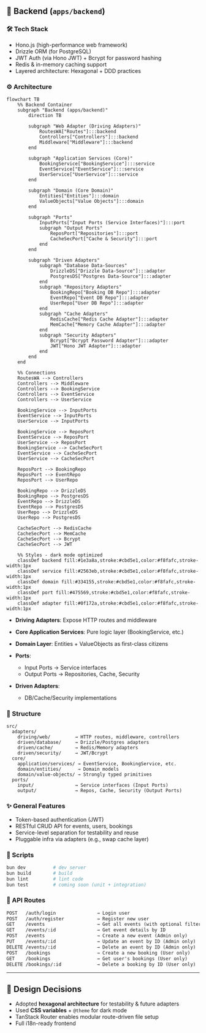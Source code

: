 ## 🔧 Backend (`apps/backend`)

### 🛠️ Tech Stack

- Hono.js (high-performance web framework)
- Drizzle ORM (for PostgreSQL)
- JWT Auth (via Hono JWT) + Bcrypt for password hashing
- Redis & in-memory caching support
- Layered architecture: Hexagonal + DDD practices

### ⚙️ Architecture

```mermaid
flowchart TB
    %% Backend Container
    subgraph "Backend (apps/backend)"
        direction TB

        subgraph "Web Adapter (Driving Adapters)"
            RoutesWA["Routes"]:::backend
            Controllers["Controllers"]:::backend
            Middleware["Middleware"]:::backend
        end

        subgraph "Application Services (Core)"
            BookingService["BookingService"]:::service
            EventService["EventService"]:::service
            UserService["UserService"]:::service
        end

        subgraph "Domain (Core Domain)"
            Entities["Entities"]:::domain
            ValueObjects["Value Objects"]:::domain
        end

        subgraph "Ports"
            InputPorts["Input Ports (Service Interfaces)"]:::port
            subgraph "Output Ports"
                ReposPort["Repositories"]:::port
                CacheSecPort["Cache & Security"]:::port
            end
        end

        subgraph "Driven Adapters"
            subgraph "Database Data-Sources"
                DrizzleDS["Drizzle Data-Source"]:::adapter
                PostgresDS["Postgres Data-Source"]:::adapter
            end
            subgraph "Repository Adapters"
                BookingRepo["Booking DB Repo"]:::adapter
                EventRepo["Event DB Repo"]:::adapter
                UserRepo["User DB Repo"]:::adapter
            end
            subgraph "Cache Adapters"
                RedisCache["Redis Cache Adapter"]:::adapter
                MemCache["Memory Cache Adapter"]:::adapter
            end
            subgraph "Security Adapters"
                Bcrypt["Bcrypt Password Adapter"]:::adapter
                JWT["Hono JWT Adapter"]:::adapter
            end
        end
    end

    %% Connections
    RoutesWA --> Controllers
    Controllers --> Middleware
    Controllers --> BookingService
    Controllers --> EventService
    Controllers --> UserService

    BookingService --> InputPorts
    EventService --> InputPorts
    UserService --> InputPorts

    BookingService --> ReposPort
    EventService --> ReposPort
    UserService --> ReposPort
    BookingService --> CacheSecPort
    EventService --> CacheSecPort
    UserService --> CacheSecPort

    ReposPort --> BookingRepo
    ReposPort --> EventRepo
    ReposPort --> UserRepo

    BookingRepo --> DrizzleDS
    BookingRepo --> PostgresDS
    EventRepo --> DrizzleDS
    EventRepo --> PostgresDS
    UserRepo --> DrizzleDS
    UserRepo --> PostgresDS

    CacheSecPort --> RedisCache
    CacheSecPort --> MemCache
    CacheSecPort --> Bcrypt
    CacheSecPort --> JWT

    %% Styles - dark mode optimized
    classDef backend fill:#1e3a8a,stroke:#cbd5e1,color:#f8fafc,stroke-width:1px
    classDef service fill:#2563eb,stroke:#cbd5e1,color:#f8fafc,stroke-width:1px
    classDef domain fill:#334155,stroke:#cbd5e1,color:#f8fafc,stroke-width:1px
    classDef port fill:#475569,stroke:#cbd5e1,color:#f8fafc,stroke-width:1px
    classDef adapter fill:#0f172a,stroke:#cbd5e1,color:#f8fafc,stroke-width:1px
```

- **Driving Adapters**: Expose HTTP routes and middleware
- **Core Application Services**: Pure logic layer (BookingService, etc.)
- **Domain Layer**: Entities + ValueObjects as first-class citizens
- **Ports**:

  - Input Ports → Service interfaces
  - Output Ports → Repositories, Cache, Security

- **Driven Adapters**:

  - DB/Cache/Security implementations

### 📁 Structure

```
src/
  adapters/
    driving/web/         → HTTP routes, middleware, controllers
    driven/database/     → Drizzle/Postgres adapters
    driven/cache/        → Redis/Memory adapters
    driven/security/     → JWT/Bcrypt
  core/
    application/services/ → EventService, BookingService, etc.
    domain/entities/      → Domain models
    domain/value-objects/ → Strongly typed primitives
  ports/
    input/               → Service interfaces (Input Ports)
    output/              → Repos, Cache, Security (Output Ports)
```

### ✨ General Features

- Token-based authentication (JWT)
- RESTful CRUD API for events, users, bookings
- Service-level separation for testability and reuse
- Pluggable infra via adapters (e.g., swap cache layer)

### 🧪 Scripts

```bash
bun dev          # dev server
bun build        # build
bun lint         # lint code
bun test         # coming soon (unit + integration)
```

### 📡 API Routes

```txt
POST   /auth/login               → Login user
POST   /auth/register            → Register new user
GET    /events                   → Get all events (with optional filtering/pagination)
GET    /events/:id               → Get event details by ID
POST   /events                   → Create a new event (Admin only)
PUT    /events/:id               → Update an event by ID (Admin only)
DELETE /events/:id               → Delete an event by ID (Admin only)
POST   /bookings                 → Create a new booking (User only)
GET    /bookings                 → Get user's bookings (User only)
DELETE /bookings/:id             → Delete a booking by ID (User only)
```

---

## 🧠 Design Decisions

- Adopted **hexagonal architecture** for testability & future adapters
- Used **CSS variables** + `@theme` for dark mode
- TanStack Router enables modular route-driven file setup
- Full i18n-ready frontend
